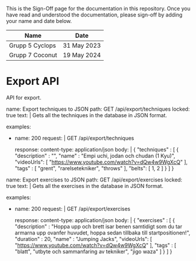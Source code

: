 <!-- sign-off-sheet:start -->
<!-- sign-off-cadence:1 month -->

This is the Sign-Off page for the documentation in this repository. Once you have read
and understood the documentation, please sign-off by adding your name and date below.

| Name          | Date            |
|--|--|
| Grupp 5 Cyclops | 31 May 2023 |
| Grupp 7 Coconut | 19 May 2024 |
<!-- sign-off-sheet:end -->

# Export API

API for export.

<!-- write documentation here! -->

<api>
name: Export techniques to JSON
path: GET /api/export/techniques
locked: true
text: |
    Gets all the techniques in the database in JSON format.

examples:
-   name: 200
    request: |
        GET /api/export/techniques
        
    response:
        content-type: application/json
        body: |
            {
                "techniques" : [
                    {
                        "description" : "",
                        "name" : "Empi uchi, jodan och chudan (1 Kyu)",
                        "videoUrls": [
                            "https://www.youtube.com/watch?v=dQw4w9WgXcQ"
                        ],
                        "tags" : [
                            "grent",
                            "rarelsetekniker",
                            "throws"
                        ],
                        "belts": [
                            1,
                            2
                        ]
                    }
                ]
            }

</api>

<api>
name: Export exercises to JSON
path: GET /api/export/exercises
locked: true
text: |
    Gets all the exercises in the database in JSON format.

examples:
-   name: 200
    request: |
        GET /api/export/exercises
        
    response:
        content-type: application/json
        body: |
            {
                "exercises" : [
                    {
                        "description" : "Hoppa upp och brett isar benen samtidigt som du tar armarna upp ovanfer huvudet, hoppa sedan tillbaka till startpositionen!",
                        "duration" : 20,
                        "name" : "Jumping Jacks",
                        "videoUrls": [
                            "https://www.youtube.com/watch?v=dQw4w9WgXcQ"
                        ],
                        "tags" : [
                            "blatt",
                            "utbyte och sammanfaring av tekniker",
                            "jigo waza"
                        ]
                    }
                ]
            }


</api>
